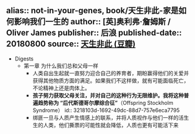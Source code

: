 alias:: not-in-your-genes, book/天生非此-家是如何影响我们一生的
author:: [英]奥利弗·詹姆斯 / Oliver James
publisher:: 后浪
published-date:: 20180800
source:: [天生非此 (豆瓣)](https://book.douban.com/subject/30241373/)
-
- Digests
  - 第一章 为什么我们总和父母一样
    - 人类自出生起就一直努力迎合自己的养育者，期盼赢得他们的关爱并获得其他物质方面的满足。如果我们不这样做，就有可能面临死亡，不论精神上还是肉体上。
    - **孩子努力获取父母关注，并对自己的这种行为无限维护。我将这种普遍趋势称为 “后代斯德哥尔摩综合征”**（Offspring Stockholm Syndrome）
      id:: 3218103d-1692-49dc-88d7-757e6eca7795
    - 绑匪一旦与人质产生情感上的联系，并将人质视作与他们一样的活生生的人类，他们撕票的可能性就会降低，人质也更有可能活下来